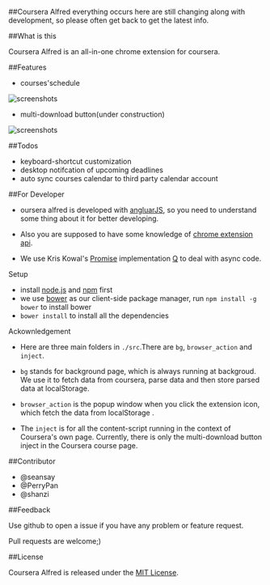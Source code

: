 ##Coursera Alfred 
everything occurs here are still changing along with development, so please often get back to get the latest info.

##What is this

Coursera Alfred is an all-in-one chrome extension for coursera.

##Features

* courses'schedule

![screenshots](http://f.cl.ly/items/1w1Y3u1z1w191Z0J1V3v/Screenshot_5_9_13_5_28_PM.png)

* multi-download button(under construction)

![screenshots](http://f.cl.ly/items/0u2537413h3q1i2k3b2S/download_button.png)

##Todos

* keyboard-shortcut customization
* desktop notifcation of upcoming deadlines
* auto sync courses calendar to third party calendar account

##For Developer

* oursera alfred is developed with [angluarJS](http://angularjs.org/), so you need to understand some thing about it for better developing.

* Also you are supposed to have some knowledge of [chrome extension api](http://developer.chrome.com/extensions/).

* We use Kris Kowal's [Promise](http://wiki.commonjs.org/wiki/Promises) implementation [Q](https://github.com/kriskowal/q) to deal with async code.


Setup

* install [node.js](http://nodejs.org/) and [npm](https://npmjs.org/) first
* we use [bower](http://bower.io/) as our client-side package manager, run `npm install -g bower` to install bower
* `bower install` to install all the dependencies

Ackownledgement

* Here are three main folders in `./src`.There are `bg`, `browser_action` and `inject`.

* `bg` stands for background page, which is always running at backgroud. We use it to fetch data from coursera, parse data and then store parsed data at localStorage.

* `browser_action` is the popup window when you click the extension icon, which fetch the data from localStorage .

* The `inject` is for all the content-script running in the context of Coursera's own page. Currently, there is only the multi-download button inject in the Coursera course page.

##Contributor

* @seansay
* @PerryPan
* @shanzi

##Feedback

Use github to open a issue if you have any problem or feature request.

Pull requests are welcome;)

##License

Coursera Alfred is released under the [MIT License](http://opensource.org/licenses/MIT).
